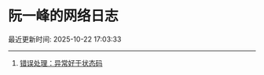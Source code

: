 # 阮一峰的网络日志

最近更新时间: 2025-10-22 17:03:33

--- 
1. [错误处理：异常好于状态码](http://www.ruanyifeng.com/blog/2025/10/exception.html) 

